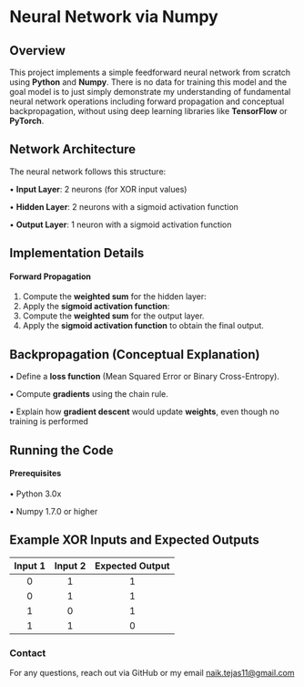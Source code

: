 # Neural Network via Numpy

## Overview

This project implements a simple feedforward neural network from scratch using **Python** and **Numpy**. There is no data for training this model and the goal model is to just simply demonstrate my understanding of fundamental neural network operations including forward propagation and conceptual backpropagation, without using deep learning libraries like **TensorFlow** or **PyTorch**.

## Network Architecture

The neural network follows this structure:

• **Input Layer**: 2 neurons (for XOR input values)

• **Hidden Layer**: 2 neurons with a sigmoid activation function

• **Output Layer**: 1 neuron with a sigmoid activation function

## Implementation Details

#### Forward Propagation

1. Compute the **weighted sum** for the hidden layer:
2. Apply the **sigmoid activation function**:
3. Compute the **weighted sum** for the output layer.
4. Apply the **sigmoid activation function** to obtain the final output.

## Backpropagation (Conceptual Explanation) 
• Define a **loss function** (Mean Squared Error or Binary Cross-Entropy).

• Compute **gradients** using the chain rule.

• Explain how **gradient descent** would update **weights**, even though no training is performed

## Running the Code

#### Prerequisites
• Python 3.0x

• Numpy 1.7.0 or higher

## Example XOR Inputs and Expected Outputs

Input 1 | Input 2 | Expected Output |
|:-----:|:-------:|:---------------:|
|0|1|1|
|0|1|1|
|1|0|1|
|1|1|0|

### Contact

For any questions, reach out via GitHub or my email naik.tejas11@gmail.com
